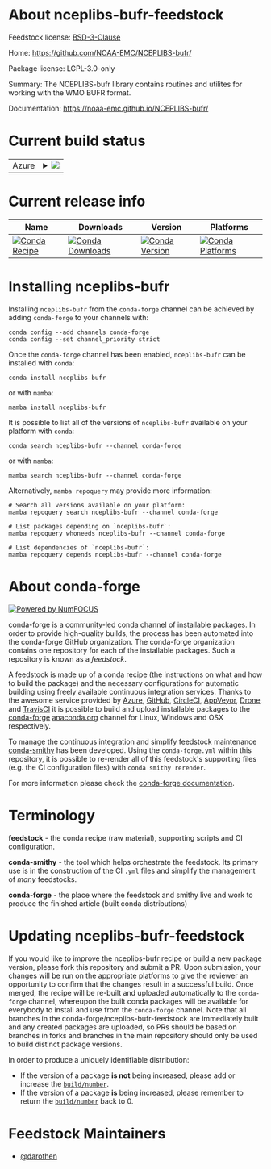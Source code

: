 About nceplibs-bufr-feedstock
=============================

Feedstock license: [BSD-3-Clause](https://github.com/conda-forge/nceplibs-bufr-feedstock/blob/main/LICENSE.txt)

Home: https://github.com/NOAA-EMC/NCEPLIBS-bufr/

Package license: LGPL-3.0-only

Summary: The NCEPLIBS-bufr library contains routines and utilites for working with the WMO BUFR format.

Documentation: https://noaa-emc.github.io/NCEPLIBS-bufr/

Current build status
====================


<table>
    
  <tr>
    <td>Azure</td>
    <td>
      <details>
        <summary>
          <a href="https://dev.azure.com/conda-forge/feedstock-builds/_build/latest?definitionId=22444&branchName=main">
            <img src="https://dev.azure.com/conda-forge/feedstock-builds/_apis/build/status/nceplibs-bufr-feedstock?branchName=main">
          </a>
        </summary>
        <table>
          <thead><tr><th>Variant</th><th>Status</th></tr></thead>
          <tbody><tr>
              <td>linux_64_numpy2.0python3.10.____cpython</td>
              <td>
                <a href="https://dev.azure.com/conda-forge/feedstock-builds/_build/latest?definitionId=22444&branchName=main">
                  <img src="https://dev.azure.com/conda-forge/feedstock-builds/_apis/build/status/nceplibs-bufr-feedstock?branchName=main&jobName=linux&configuration=linux%20linux_64_numpy2.0python3.10.____cpython" alt="variant">
                </a>
              </td>
            </tr><tr>
              <td>linux_64_numpy2.0python3.11.____cpython</td>
              <td>
                <a href="https://dev.azure.com/conda-forge/feedstock-builds/_build/latest?definitionId=22444&branchName=main">
                  <img src="https://dev.azure.com/conda-forge/feedstock-builds/_apis/build/status/nceplibs-bufr-feedstock?branchName=main&jobName=linux&configuration=linux%20linux_64_numpy2.0python3.11.____cpython" alt="variant">
                </a>
              </td>
            </tr><tr>
              <td>osx_64_numpy2.0python3.10.____cpython</td>
              <td>
                <a href="https://dev.azure.com/conda-forge/feedstock-builds/_build/latest?definitionId=22444&branchName=main">
                  <img src="https://dev.azure.com/conda-forge/feedstock-builds/_apis/build/status/nceplibs-bufr-feedstock?branchName=main&jobName=osx&configuration=osx%20osx_64_numpy2.0python3.10.____cpython" alt="variant">
                </a>
              </td>
            </tr><tr>
              <td>osx_64_numpy2.0python3.11.____cpython</td>
              <td>
                <a href="https://dev.azure.com/conda-forge/feedstock-builds/_build/latest?definitionId=22444&branchName=main">
                  <img src="https://dev.azure.com/conda-forge/feedstock-builds/_apis/build/status/nceplibs-bufr-feedstock?branchName=main&jobName=osx&configuration=osx%20osx_64_numpy2.0python3.11.____cpython" alt="variant">
                </a>
              </td>
            </tr><tr>
              <td>osx_arm64_numpy2.0python3.10.____cpython</td>
              <td>
                <a href="https://dev.azure.com/conda-forge/feedstock-builds/_build/latest?definitionId=22444&branchName=main">
                  <img src="https://dev.azure.com/conda-forge/feedstock-builds/_apis/build/status/nceplibs-bufr-feedstock?branchName=main&jobName=osx&configuration=osx%20osx_arm64_numpy2.0python3.10.____cpython" alt="variant">
                </a>
              </td>
            </tr><tr>
              <td>osx_arm64_numpy2.0python3.11.____cpython</td>
              <td>
                <a href="https://dev.azure.com/conda-forge/feedstock-builds/_build/latest?definitionId=22444&branchName=main">
                  <img src="https://dev.azure.com/conda-forge/feedstock-builds/_apis/build/status/nceplibs-bufr-feedstock?branchName=main&jobName=osx&configuration=osx%20osx_arm64_numpy2.0python3.11.____cpython" alt="variant">
                </a>
              </td>
            </tr>
          </tbody>
        </table>
      </details>
    </td>
  </tr>
</table>

Current release info
====================

| Name | Downloads | Version | Platforms |
| --- | --- | --- | --- |
| [![Conda Recipe](https://img.shields.io/badge/recipe-nceplibs--bufr-green.svg)](https://anaconda.org/conda-forge/nceplibs-bufr) | [![Conda Downloads](https://img.shields.io/conda/dn/conda-forge/nceplibs-bufr.svg)](https://anaconda.org/conda-forge/nceplibs-bufr) | [![Conda Version](https://img.shields.io/conda/vn/conda-forge/nceplibs-bufr.svg)](https://anaconda.org/conda-forge/nceplibs-bufr) | [![Conda Platforms](https://img.shields.io/conda/pn/conda-forge/nceplibs-bufr.svg)](https://anaconda.org/conda-forge/nceplibs-bufr) |

Installing nceplibs-bufr
========================

Installing `nceplibs-bufr` from the `conda-forge` channel can be achieved by adding `conda-forge` to your channels with:

```
conda config --add channels conda-forge
conda config --set channel_priority strict
```

Once the `conda-forge` channel has been enabled, `nceplibs-bufr` can be installed with `conda`:

```
conda install nceplibs-bufr
```

or with `mamba`:

```
mamba install nceplibs-bufr
```

It is possible to list all of the versions of `nceplibs-bufr` available on your platform with `conda`:

```
conda search nceplibs-bufr --channel conda-forge
```

or with `mamba`:

```
mamba search nceplibs-bufr --channel conda-forge
```

Alternatively, `mamba repoquery` may provide more information:

```
# Search all versions available on your platform:
mamba repoquery search nceplibs-bufr --channel conda-forge

# List packages depending on `nceplibs-bufr`:
mamba repoquery whoneeds nceplibs-bufr --channel conda-forge

# List dependencies of `nceplibs-bufr`:
mamba repoquery depends nceplibs-bufr --channel conda-forge
```


About conda-forge
=================

[![Powered by
NumFOCUS](https://img.shields.io/badge/powered%20by-NumFOCUS-orange.svg?style=flat&colorA=E1523D&colorB=007D8A)](https://numfocus.org)

conda-forge is a community-led conda channel of installable packages.
In order to provide high-quality builds, the process has been automated into the
conda-forge GitHub organization. The conda-forge organization contains one repository
for each of the installable packages. Such a repository is known as a *feedstock*.

A feedstock is made up of a conda recipe (the instructions on what and how to build
the package) and the necessary configurations for automatic building using freely
available continuous integration services. Thanks to the awesome service provided by
[Azure](https://azure.microsoft.com/en-us/services/devops/), [GitHub](https://github.com/),
[CircleCI](https://circleci.com/), [AppVeyor](https://www.appveyor.com/),
[Drone](https://cloud.drone.io/welcome), and [TravisCI](https://travis-ci.com/)
it is possible to build and upload installable packages to the
[conda-forge](https://anaconda.org/conda-forge) [anaconda.org](https://anaconda.org/)
channel for Linux, Windows and OSX respectively.

To manage the continuous integration and simplify feedstock maintenance
[conda-smithy](https://github.com/conda-forge/conda-smithy) has been developed.
Using the ``conda-forge.yml`` within this repository, it is possible to re-render all of
this feedstock's supporting files (e.g. the CI configuration files) with ``conda smithy rerender``.

For more information please check the [conda-forge documentation](https://conda-forge.org/docs/).

Terminology
===========

**feedstock** - the conda recipe (raw material), supporting scripts and CI configuration.

**conda-smithy** - the tool which helps orchestrate the feedstock.
                   Its primary use is in the construction of the CI ``.yml`` files
                   and simplify the management of *many* feedstocks.

**conda-forge** - the place where the feedstock and smithy live and work to
                  produce the finished article (built conda distributions)


Updating nceplibs-bufr-feedstock
================================

If you would like to improve the nceplibs-bufr recipe or build a new
package version, please fork this repository and submit a PR. Upon submission,
your changes will be run on the appropriate platforms to give the reviewer an
opportunity to confirm that the changes result in a successful build. Once
merged, the recipe will be re-built and uploaded automatically to the
`conda-forge` channel, whereupon the built conda packages will be available for
everybody to install and use from the `conda-forge` channel.
Note that all branches in the conda-forge/nceplibs-bufr-feedstock are
immediately built and any created packages are uploaded, so PRs should be based
on branches in forks and branches in the main repository should only be used to
build distinct package versions.

In order to produce a uniquely identifiable distribution:
 * If the version of a package **is not** being increased, please add or increase
   the [``build/number``](https://docs.conda.io/projects/conda-build/en/latest/resources/define-metadata.html#build-number-and-string).
 * If the version of a package **is** being increased, please remember to return
   the [``build/number``](https://docs.conda.io/projects/conda-build/en/latest/resources/define-metadata.html#build-number-and-string)
   back to 0.

Feedstock Maintainers
=====================

* [@darothen](https://github.com/darothen/)

